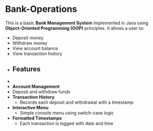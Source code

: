# Bank-Operations

This is a basic **Bank Management System** implemented in Java using **Object-Oriented Programming (OOP)** principles. It allows a user to:
- Deposit money
- Withdraw money
- View account balance
- View transaction history
- ##  Features
- 
-  **Account Management**
  - Deposit and withdraw funds
- **Transaction History**
  - Records each deposit and withdrawal with a timestamp
- **Interactive Menu**
  - Simple console menu using switch-case logic
- **Formatted Timestamps**
  - Each transaction is logged with date and time

